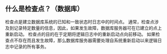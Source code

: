 ## 什么是检查点？（数据库）

检查点是建立数据库系统的已知和一致状态时日志中的时间点。 通常，检查点涉及到记录特定数量的信息，因此，如果发生故障，数据库服务器可在已建立的点上重新启动。 检查点的目的在于定期将逻辑日志中的重新启动点向前移动。 如果检查点不存在而且发生故障，那么数据库服务器需要处理自系统重新启动以来逻辑日志中记录的所有事务。
